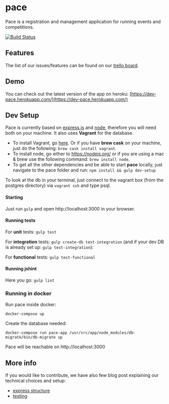# pace
Pace is a registration and management application for running events and competitions.

[![Build Status](https://snap-ci.com/lplotni/pace/branch/master/build_image)](https://snap-ci.com/lplotni/pace/branch/master)

## Features
The list of our issues/features can be found on our [trello board](https://trello.com/b/1gaDEa3O/pace-board).
## Demo
You can check out the latest version of the app on heroku: [https://dev-pace.herokuapp.com/](https://dev-pace.herokuapp.com/)
## Dev Setup
Pace is currently based on [express.js](http://expressjs.com/) and [node](https://nodejs.org), therefore you will need both on your machine. It also uses **Vagrant** for the database.
* To install Vagrant, go [here](https://www.vagrantup.com/). Or if you have **brew cask** on your machine, just do the following: `brew cask install vagrant`.
* To install node, go either to https://nodejs.org/ or if you are using a mac & brew use the following command: `brew install node`. 
* To get all the other dependencies and be able to start **pace** locally, just navigate to the pace folder and run: `npm install && gulp dev-setup`

To look at the db in your terminal, just connect to the vagrant box (from the postgres directory) via `vagrant ssh` and type psql.

#### Starting
Just run `gulp` and open http://localhost:3000 in your browser.

#### Running tests
For **unit** tests: `gulp test`

For **integration** tests: `gulp create-db test-integration` (and if your dev DB is already set up: `gulp test-integration`):

For **functional** tests: `gulp test-functional`

#### Running jshint
Here you go: `gulp lint`

### Running in docker
Run pace inside docker:
```
docker-compose up 
```
Create the database needed:
```
docker-compose run pace-app /usr/src/app/node_modules/db-migrate/bin/db-migrate up
```

Pace will be reachable on http://localhost:3000


## More info
If you would like to contribute, we have also few blog post explaining our
technical choices and setup:

 * [express
   structure](https://lplotni.github.io/blog/2015/08/04/bootstraping-a-node-dot-js-webapp/)
 * [testing](https://lplotni.github.io/blog/2015/10/10/express-testing/)
